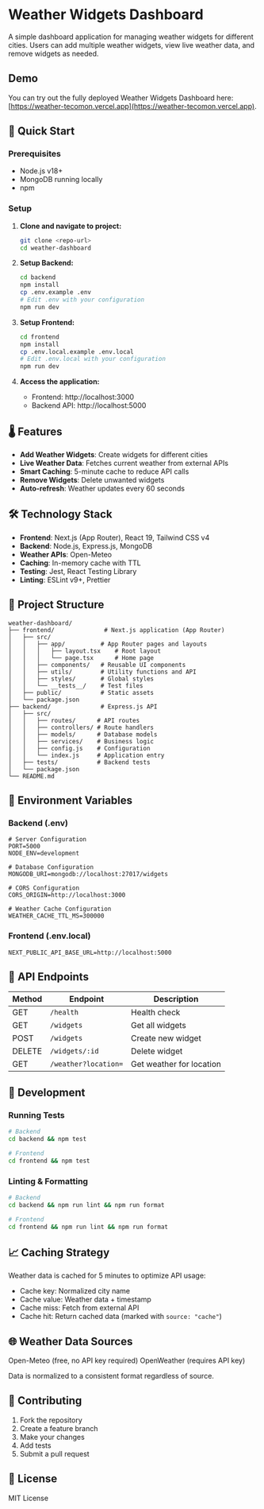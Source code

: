 # Weather Widgets Dashboard

A simple dashboard application for managing weather widgets for different cities. Users can add multiple weather widgets, view live weather data, and remove widgets as needed.

## Demo
You can try out the fully deployed Weather Widgets Dashboard here: [https://weather-tecomon.vercel.app](https://weather-tecomon.vercel.app).

## 🚀 Quick Start

### Prerequisites
- Node.js v18+
- MongoDB running locally
- npm

### Setup

1. **Clone and navigate to project:**
   ```bash
   git clone <repo-url>
   cd weather-dashboard
   ```

2. **Setup Backend:**
   ```bash
   cd backend
   npm install
   cp .env.example .env
   # Edit .env with your configuration
   npm run dev
   ```

3. **Setup Frontend:**
   ```bash
   cd frontend
   npm install
   cp .env.local.example .env.local
   # Edit .env.local with your configuration
   npm run dev
   ```

4. **Access the application:**
   - Frontend: http://localhost:3000
   - Backend API: http://localhost:5000

## 🌡️ Features

- **Add Weather Widgets**: Create widgets for different cities
- **Live Weather Data**: Fetches current weather from external APIs
- **Smart Caching**: 5-minute cache to reduce API calls
- **Remove Widgets**: Delete unwanted widgets
- **Auto-refresh**: Weather updates every 60 seconds

## 🛠️ Technology Stack

- **Frontend**: Next.js (App Router), React 19, Tailwind CSS v4
- **Backend**: Node.js, Express.js, MongoDB
- **Weather APIs**: Open-Meteo
- **Caching**: In-memory cache with TTL
- **Testing**: Jest, React Testing Library
- **Linting**: ESLint v9+, Prettier

## 📁 Project Structure

```
weather-dashboard/
├── frontend/              # Next.js application (App Router)
│   ├── src/
│   │   ├── app/          # App Router pages and layouts
│   │   │   ├── layout.tsx    # Root layout
│   │   │   └── page.tsx      # Home page
│   │   ├── components/   # Reusable UI components
│   │   ├── utils/        # Utility functions and API
│   │   ├── styles/       # Global styles
│   │   └── __tests__/    # Test files
│   ├── public/           # Static assets
│   └── package.json
├── backend/              # Express.js API
│   ├── src/
│   │   ├── routes/      # API routes
│   │   ├── controllers/ # Route handlers
│   │   ├── models/      # Database models
│   │   ├── services/    # Business logic
│   │   ├── config.js    # Configuration
│   │   └── index.js     # Application entry
│   ├── tests/           # Backend tests
│   └── package.json
└── README.md
```

## 🔧 Environment Variables

### Backend (.env)
```
# Server Configuration
PORT=5000
NODE_ENV=development

# Database Configuration
MONGODB_URI=mongodb://localhost:27017/widgets

# CORS Configuration
CORS_ORIGIN=http://localhost:3000

# Weather Cache Configuration
WEATHER_CACHE_TTL_MS=300000
```

### Frontend (.env.local)
```
NEXT_PUBLIC_API_BASE_URL=http://localhost:5000
```

## 📡 API Endpoints

| Method | Endpoint | Description |
|--------|----------|-------------|
| GET | `/health` | Health check |
| GET | `/widgets` | Get all widgets |
| POST | `/widgets` | Create new widget |
| DELETE | `/widgets/:id` | Delete widget |
| GET | `/weather?location=` | Get weather for location |

## 🧪 Development

### Running Tests
```bash
# Backend
cd backend && npm test

# Frontend  
cd frontend && npm test
```

### Linting & Formatting
```bash
# Backend
cd backend && npm run lint && npm run format

# Frontend
cd frontend && npm run lint && npm run format
```

## 📈 Caching Strategy

Weather data is cached for 5 minutes to optimize API usage:
- Cache key: Normalized city name
- Cache value: Weather data + timestamp
- Cache miss: Fetch from external API
- Cache hit: Return cached data (marked with `source: "cache"`)

## 🌐 Weather Data Sources

Open-Meteo (free, no API key required)
OpenWeather (requires API key)

Data is normalized to a consistent format regardless of source.

## 🤝 Contributing

1. Fork the repository
2. Create a feature branch
3. Make your changes
4. Add tests
5. Submit a pull request

## 📄 License

MIT License
